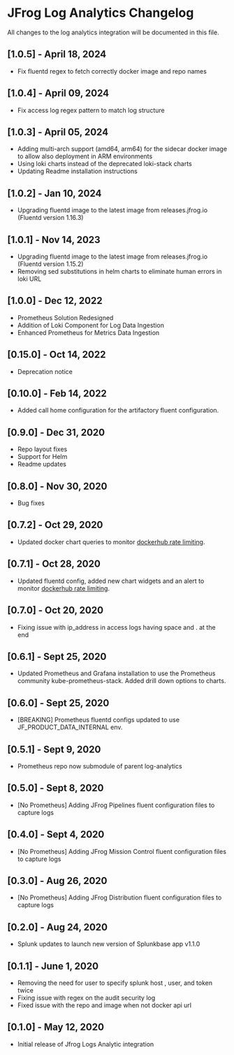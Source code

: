 # JFrog Log Analytics Changelog

All changes to the log analytics integration will be documented in this file.

## [1.0.5] - April 18, 2024

* Fix fluentd regex to fetch correctly docker image and repo names

## [1.0.4] - April 09, 2024

* Fix access log regex pattern to match log structure

## [1.0.3] - April 05, 2024

* Adding multi-arch support (amd64, arm64) for the sidecar docker image to allow also deployment in ARM environments
* Using loki charts instead of the deprecated loki-stack charts
* Updating Readme installation instructions

## [1.0.2] - Jan 10, 2024

* Upgrading fluentd image to the latest image from releases.jfrog.io (Fluentd version 1.16.3)

## [1.0.1] - Nov 14, 2023

* Upgrading fluentd image to the latest image from releases.jfrog.io (Fluentd version 1.15.2)
* Removing sed substitutions in helm charts to eliminate human errors in loki URL

## [1.0.0] - Dec 12, 2022

* Prometheus Solution Redesigned
* Addition of Loki Component for Log Data Ingestion
* Enhanced Prometheus for Metrics Data Ingestion

## [0.15.0] - Oct 14, 2022

* Deprecation notice

## [0.10.0] - Feb 14, 2022

* Added call home configuration for the artifactory fluent configuration.

## [0.9.0] - Dec 31, 2020

* Repo layout fixes
* Support for Helm
* Readme updates

## [0.8.0] - Nov 30, 2020

* Bug fixes

## [0.7.2] - Oct 29, 2020

* Updated docker chart queries to monitor [dockerhub rate limiting](https://jfrog.com/blog/get-around-docker-download-limits-jfrog-artifactory/).

## [0.7.1] - Oct 28, 2020

* Updated fluentd config, added new chart widgets and an alert to monitor [dockerhub rate limiting](https://jfrog.com/blog/get-around-docker-download-limits-jfrog-artifactory/).

## [0.7.0] - Oct 20, 2020

* Fixing issue with ip_address in access logs having space and . at the end

## [0.6.1] - Sept 25, 2020

* Updated Prometheus and Grafana installation to use the Prometheus community kube-prometheus-stack. Added drill down options to charts.

## [0.6.0] - Sept 25, 2020

* [BREAKING] Prometheus fluentd configs updated to use JF_PRODUCT_DATA_INTERNAL env.

## [0.5.1] - Sept 9, 2020

* Prometheus repo now submodule of parent log-analytics

## [0.5.0] - Sept 8, 2020

* [No Prometheus] Adding JFrog Pipelines fluent configuration files to capture logs

## [0.4.0] - Sept 4, 2020

* [No Prometheus] Adding JFrog Mission Control fluent configuration files to capture logs

## [0.3.0] - Aug 26, 2020

* [No Prometheus] Adding JFrog Distribution fluent configuration files to capture logs

## [0.2.0] - Aug 24, 2020

* Splunk updates to launch new version of Splunkbase app v1.1.0

## [0.1.1] - June 1, 2020

* Removing the need for user to specify splunk host , user, and token twice
* Fixing issue with regex on the audit security log
* Fixed issue with the repo and image when not docker api url

## [0.1.0] - May 12, 2020

* Initial release of Jfrog Logs Analytic integration
